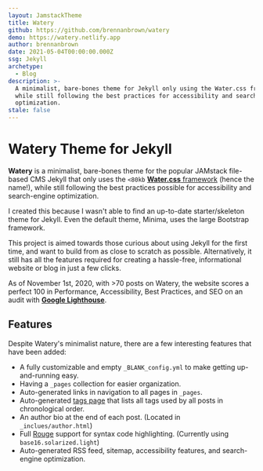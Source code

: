 ```yaml
---
layout: JamstackTheme
title: Watery
github: https://github.com/brennanbrown/watery
demo: https://watery.netlify.app
author: brennanbrown
date: 2021-05-04T00:00:00.000Z
ssg: Jekyll
archetype:
  - Blog
description: >-
  A minimalist, bare-bones theme for Jekyll only using the Water.css framework
  while still following the best practices for accessibility and search-engine
  optimization.
stale: false
---
```


# Watery Theme for Jekyll

**Watery** is a minimalist, bare-bones theme for the popular JAMstack file-based CMS Jekyll that only uses the `<80kb` [**Water.css** framework](https://github.com/kognise/water.css) (hence the name!), while still following the best practices possible for accessibility and search-engine optimization.

I created this because I wasn't able to find an up-to-date starter/skeleton theme for Jekyll. Even the default theme, Minima, uses the large Bootstrap framework.

This project is aimed towards those curious about using Jekyll for the first time, and want to build from as close to scratch as possible. Alternatively, it still has all the features required for creating a hassle-free, informational website or blog in just a few clicks.

As of November 1st, 2020, with >70 posts on Watery, the website scores a perfect 100 in Performance, Accessibility, Best Practices, and SEO on an audit with [**Google Lighthouse**](https://developers.google.com/web/tools/lighthouse).

## Features

Despite Watery's minimalist nature, there are a few interesting features that have been added:

- A fully customizable and empty `_BLANK_config.yml` to make getting up-and-running easy.
- Having a `_pages` collection for easier organization.
- Auto-generated links in navigation to all pages in `_pages`.
- Auto-generated [tags page](https://watery.netlify.app/tags) that lists all tags used by all posts in chronological order.
- An author bio at the end of each post. (Located in `_inclues/author.html`)
- Full [Rouge](https://github.com/rouge-ruby/rouge) support for syntax code highlighting. (Currently using `base16.solarized.light`)
- Auto-generated RSS feed, sitemap, accessibility features, and search-engine optimization.
